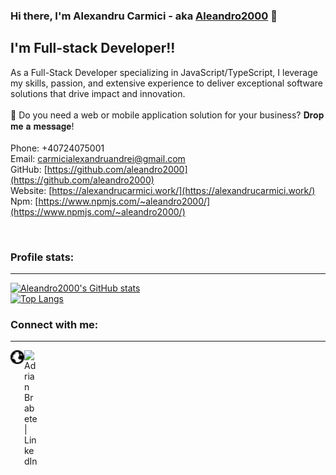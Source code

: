 ### Hi there, I'm Alexandru Carmici - aka [Aleandro2000][website] 👋
## I'm Full-stack Developer!!

As a Full-Stack Developer specializing in JavaScript/TypeScript, I leverage my skills, passion, and extensive experience to deliver exceptional software solutions that drive impact and innovation.
<br/>
<br/>
🤝 Do you need a web or mobile application solution for your business? 𝐃𝐫𝐨𝐩 𝐦𝐞 𝐚 𝐦𝐞𝐬𝐬𝐚𝐠𝐞!
<br/>
<br/>
Phone: +40724075001
<br/>
Email: carmicialexandruandrei@gmail.com
<br/>
GitHub: [https://github.com/aleandro2000](https://github.com/aleandro2000)
<br/>
Website: [https://alexandrucarmici.work/](https://alexandrucarmici.work/)
<br/>
Npm: [https://www.npmjs.com/~aleandro2000/](https://www.npmjs.com/~aleandro2000/)


<br/>

### Profile stats:
---
[![Aleandro2000's GitHub stats](https://github-readme-stats.vercel.app/api?username=Aleandro2000&hide=contribs&show_icons=true)](https://github.com/anuraghazra/github-readme-stats)
<br/>
[![Top Langs](https://github-readme-stats.vercel.app/api/top-langs/?username=Aleandro2000&langs_count=8&layout=compact)](https://github.com/anuraghazra/github-readme-stats)

### Connect with me:
---
[<img align="left" alt="adrianbrabete.engineer" width="22px" src="https://raw.githubusercontent.com/iconic/open-iconic/master/svg/globe.svg" />][website]
[<img align="left" alt="Adrian Brabete | LinkedIn" width="22px" src="https://cdn.jsdelivr.net/npm/simple-icons@v3/icons/linkedin.svg" />][linkedin]

[website]: [https://alexandrucarmici.work/](https://alexandrucarmici.work/)
[linkedin]: [https://linkedin.com/in/alexandru-andrei-carmici-8978b21b3](https://linkedin.com/in/alexandru-andrei-carmici-8978b21b3)

